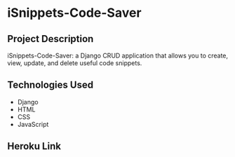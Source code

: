 # iSnippets-Code-Saver

## Project Description

iSnippets-Code-Saver: a Django CRUD application that allows you to create, view, update, and delete useful code snippets.

## Technologies Used

* Django
* HTML
* CSS
* JavaScript


## Heroku Link